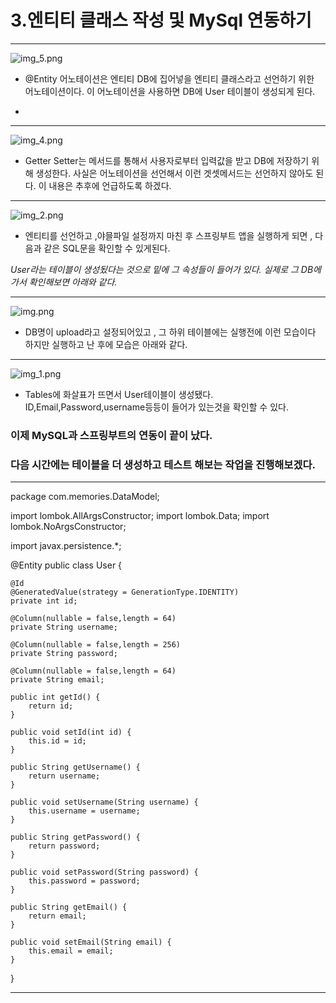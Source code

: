 # 3.엔티티 클래스 작성 및 MySql 연동하기 
***
![img_5.png](img_5.png)

- @Entity 어노테이션은 엔티티 DB에 집어넣을 엔티티 클래스라고 선언하기 위한   
어노테이션이다. 
  이 어노테이션을 사용하면 DB에 User 테이블이 생성되게 된다.
  
- 

***
![img_4.png](img_4.png)

* Getter Setter는 메서드를 통해서 사용자로부터 입력값을 받고
DB에 저장하기 위해 생성한다.
  사실은 어노테이션을 선언해서 이런 겟셋메서드는 선언하지 않아도 된다.
  이 내용은 추후에 언급하도록 하겠다.

***

![img_2.png](img_2.png)

- 엔티티를 선언하고 ,야믈파일 설정까지 마친 후 
  스프링부트 앱을 실행하게 되면 , 다음과 같은 SQL문을 확인할 수 있게된다.
  
*User라는 테이블이 생성됬다는 것으로 밑에 그 속성들이 들어가 있다.
실제로 그 DB에 가서 확인해보면 아래와 같다.*

***

![img.png](img.png)
- DB명이 upload라고 설정되어있고 , 그 하위 테이블에는 실행전에 이런 모습이다
하지만 실행하고 난 후에 모습은 아래와 같다.

***

![img_1.png](img_1.png)
- Tables에 화살표가 뜨면서 User테이블이 생성됐다.
ID,Email,Password,username등등이 들어가 있는것을 확인할 수 있다.

### 이제 MySQL과 스프링부트의 연동이 끝이 났다.
### 다음 시간에는 테이블을 더 생성하고 테스트 해보는 작업을 진행해보겠다.

***
package com.memories.DataModel;


import lombok.AllArgsConstructor;
import lombok.Data;
import lombok.NoArgsConstructor;

import javax.persistence.*;

@Entity
public class User {

    @Id
    @GeneratedValue(strategy = GenerationType.IDENTITY)
    private int id;

    @Column(nullable = false,length = 64)
    private String username;

    @Column(nullable = false,length = 256)
    private String password;

    @Column(nullable = false,length = 64)
    private String email;

    public int getId() {
        return id;
    }

    public void setId(int id) {
        this.id = id;
    }

    public String getUsername() {
        return username;
    }

    public void setUsername(String username) {
        this.username = username;
    }

    public String getPassword() {
        return password;
    }

    public void setPassword(String password) {
        this.password = password;
    }

    public String getEmail() {
        return email;
    }

    public void setEmail(String email) {
        this.email = email;
    }
}

***
